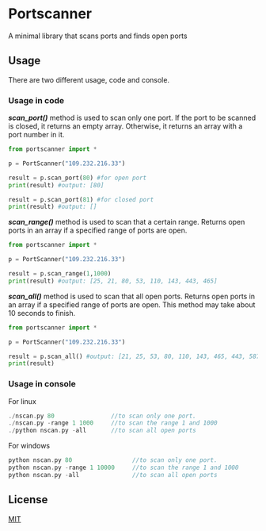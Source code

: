 # Portscanner
A minimal library that scans ports and finds open ports
## Usage
There are two different usage, code and console.
### Usage in code
<i><b>scan_port()</b></i> method is used to scan only one port. If the port to be scanned is closed, it returns an empty array. Otherwise, it returns an array with a port number in it.
```python
from portscanner import *

p = PortScanner("109.232.216.33")

result = p.scan_port(80) #for open port
print(result) #output: [80]

result = p.scan_port(81) #for closed port
print(result) #output: []
```

<i><b>scan_range()</b></i> method is used to scan that a certain range. Returns open ports in an array if a specified range of ports are open.
```python
from portscanner import *

p = PortScanner("109.232.216.33")

result = p.scan_range(1,1000)
print(result) #output: [25, 21, 80, 53, 110, 143, 443, 465]
```

<i><b>scan_all()</b></i> method is used to scan that all open ports. Returns open ports in an array if a specified range of ports are open. This method may take about 10 seconds to finish.
```python
from portscanner import *

p = PortScanner("109.232.216.33")

result = p.scan_all() #output: [21, 25, 53, 80, 110, 143, 465, 443, 587, 993, 995, 2078, 2095, 2077, 2083, 2087, 2086, 2096, 2082, 33410]
print(result)
```
### Usage in console
For linux
```c
./nscan.py 80                //to scan only one port.
./nscan.py -range 1 1000     //to scan the range 1 and 1000
./python nscan.py -all       //to scan all open ports
```
For windows
```c
python nscan.py 80                 //to scan only one port.
python nscan.py -range 1 10000     //to scan the range 1 and 1000
python nscan.py -all               //to scan all open ports
```
## License
[MIT](https://choosealicense.com/licenses/mit/)

